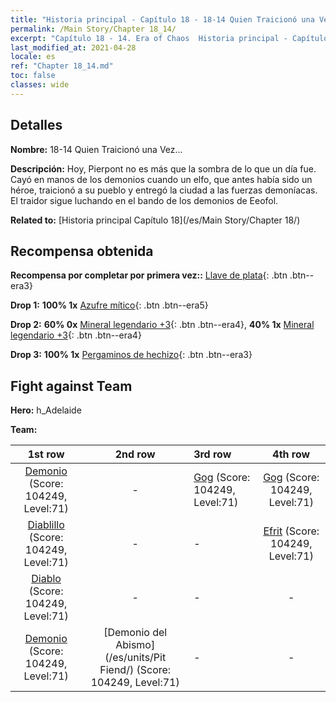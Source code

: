 ```yaml
---
title: "Historia principal - Capítulo 18 - 18-14 Quien Traicionó una Vez..."
permalink: /Main Story/Chapter 18_14/
excerpt: "Capítulo 18 - 14. Era of Chaos  Historia principal - Capítulo 18_14. 18-14 Quien Traicionó una Vez..."
last_modified_at: 2021-04-28
locale: es
ref: "Chapter 18_14.md"
toc: false
classes: wide
---
```


## Detalles

 **Nombre:** 18-14 Quien Traicionó una Vez...

 **Descripción:** Hoy, Pierpont no es más que la sombra de lo que un día fue. Cayó en manos de los demonios cuando un elfo, que antes había sido un héroe, traicionó a su pueblo y entregó la ciudad a las fuerzas demoníacas. El traidor sigue luchando en el bando de los demonios de Eeofol.

 **Related to:** [Historia principal Capítulo 18](/es/Main Story/Chapter 18/)

## Recompensa obtenida

 **Recompensa por completar por primera vez::** [Llave de plata](/ItemsES/con_693/){: .btn .btn--era3}

 **Drop 1:** **100% 1x** [Azufre mítico](/ItemsES/mat_64/){: .btn .btn--era5}

 **Drop 2:** **60% 0x** [Mineral legendario +3](/ItemsES/mat_54/){: .btn .btn--era4}, **40% 1x** [Mineral legendario +3](/ItemsES/mat_54/){: .btn .btn--era4}

 **Drop 3:** **100% 1x** [Pergaminos de hechizo](/ItemsES/con_694/){: .btn .btn--era3}


## Fight against Team
 **Hero:** h_Adelaide

 **Team:**


  | 1st row | 2nd row | 3rd row | 4th row |
  |:----:|:----:|:----|:----:|
  | [Demonio](/es/units/Demon/) (Score: 104249, Level:71)  | - | [Gog](/es/units/Gog/) (Score: 104249, Level:71)  | [Gog](/es/units/Gog/) (Score: 104249, Level:71)  |
  | [Diablillo](/es/units/Imp/) (Score: 104249, Level:71)  | - | - | [Efrit](/es/units/Efreeti/) (Score: 104249, Level:71)  |
  | [Diablo](/es/units/Devil/) (Score: 104249, Level:71)  | - | - | - |
  | [Demonio](/es/units/Demon/) (Score: 104249, Level:71)  | [Demonio del Abismo](/es/units/Pit Fiend/) (Score: 104249, Level:71)  | - | - |


